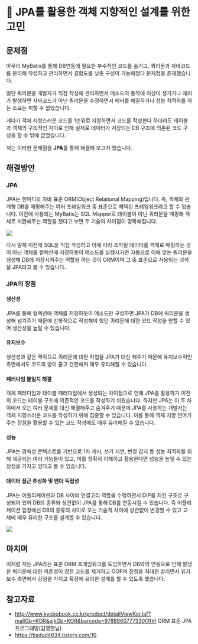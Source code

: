 # :pushpin: JPA를 활용한 객체 지향적인 설계를 위한 고민

## 문제점
아무리 MyBatis를 통해 DB연동에 필요한 부수적인 코드를 숨기고, 쿼리문과 자바코드를 분리해 작성하고 관리하면서 결합도를 낮춘 구성이 가능해졌다 문제점을 존재했습니다.

일단 쿼리문을 개발자가 직접 작성해 관리하면서 메소드의 동작에 이상이 생기거나 에러가 발생하면 자바코드가 아닌 쿼리문을 수정하면서 에러를 해결하거나 성능 최적화를 하는 소요는 피할 수 없었습니다.

게다가 객체 지향스러운 코드를 1순위로 지향하면서 코드를 작성한다 하더라도 테이블과 객체의 구조적인 차이로 인해 실제로 데이터가 저장되는 DB 구조에 의존된 코드 구성을 할 수 밖에 없었습니다.

저는 이러한 문제점을 **JPA**를 통해 해결해 보고자 했습니다. 

## 해결방안
### JPA
JPA는 한마디로 자바 표준 ORM(Object Relational Mapping)입니다. 즉, 객체와 관계형 DB를 매핑해주는 여러 프레임워크 중 표준으로 채택된 프레임워크라고 할 수 있습니다. 이전에 사용되는 MyBatis는 SQL Mapper로 테이블이 아닌 쿼리문을 매핑해 객체로 치환해주는 역할을 했다고 보면 두 기술의 차이점이 명확해집니다.

![](https://blog.kakaocdn.net/dn/nicC2/btqAMk3TYQc/2TM7N7Bk9YjJCVxTyCJZgK/img.png)


다시 말해 이전에 SQL을 직접 작성하고 이에 따라 조작될 데이터를 객체로 매핑하는 것이 아닌 객체를 컬렉션에 저장하듯이 메소드를 실행시키면 자동으로 이에 맞는 쿼리문을 생성해 DB에 저장시켜주는 역할을 하는 것이 ORM이며 그 중 표준으로 사용되는 녀석을 JPA라고 볼 수 있습니다.

### JPA의 장점
#### 생산성
JPA를 통해 컬렉션에 객체를 저장하듯이 메소드만 구성하면 JPA가 DB에 쿼리문을 생성해 넘겨주기 때문에 반복적으로 작성해야 했던 쿼리문에 대한 코드 작성을 안할 수 있어 생산성을 높일 수 있습니다.

#### 유지보수
생산성과 같은 맥락으로 쿼리문에 대한 작업을 JPA가 대신 해주기 때문에 유지보수적인 측면에서도 코드의 양이 줄고 간편해져 매우 유리해질 수 있습니다.

#### 패러다임 불일치 해결
객체 패러다임과 테이블 패러다임에서 생성되는 차이점으로 인해 JPA를 활용하기 이전의 코드는 테이블 구조에 의존적인 코드를 작성하기 쉬웠습니다. 하지만 JPA는 이 두 차이에서 오는 여러 문제를 대신 해결해주고 숨겨주기 때문에 JPA를 사용하는 개발자는 객체 지향스러운 코드를 작성하기 위해 집중할 수 있습니다. 이를 통해 객체 지향 언어가 주는 장점을 활용할 수 있는 코드 작성에도 매우 유리해질 수 있습니다.

#### 성능
JPA는 영속성 콘텍스트를 기반으로 1차 캐시, 쓰기 지연, 변경 감지 등 성능 최적화를 위해 제공되는 여러 기능들이 있고, 이를 정확히 이해하고 활용한다면 성능을 높일 수 있는 장점을 가지고 있다고 볼 수 있습니다.

#### 데이터 접근 추상화 및 벤더 독립성
JPA는 어플리케이션과 DB 사이의 연결고리 역할을 수행하면서 DIP를 지킨 구조로 구성되어 있어 DB의 종류와 상관없이 JPA를 통해 DB를 연동시킬 수 있습니다. 즉 어플리케이션 입장에선 DB의 종류의 차이로 오는 기술적 차이에 상관없이 변경할 수 있고 교체에 매우 유리한 구조를 설계할 수 있습니다.

![](https://blog.kakaocdn.net/dn/rb3RD/btqALtmJ7pi/FGHk84V9lP9ulbApk5GT4k/img.png)

## 마치며
이처럼 저는 JPA라는 표준 ORM 프레임워크를 도입하면서 DB와의 연동으로 인해 발생한 쿼리문에 대한 의존성이 강한 코드를 제거하고 OOP의 장점을 최대한 살리면서 유지보수 측면에서 강점을 가지고 확장에 유리한 설계를 할 수 있도록 했습니다.

## 참고자료
- http://www.kyobobook.co.kr/product/detailViewKor.laf?mallGb=KOR&ejkGb=KOR&barcode=9788960777330(자바 ORM 표준 JPA 프로그래밍(김영한님)
- https://tjsdud4634.tistory.com/10